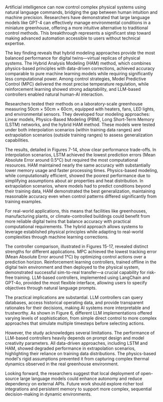 Artificial intelligence can now control complex physical systems using natural language commands, bridging the gap between human intuition and machine precision. Researchers have demonstrated that large language models like GPT-4 can effectively manage environmental conditions in a miniature greenhouse, offering a more intuitive alternative to traditional control methods. This breakthrough represents a significant step toward making advanced automation accessible to users without technical expertise.

The key finding reveals that hybrid modeling approaches provide the most balanced performance for digital twins—virtual replicas of physical systems. The Hybrid Analysis Modeling (HAM) method, which combines physics-based principles with data-driven corrections, achieved accuracy comparable to pure machine learning models while requiring significantly less computational power. Among control strategies, Model Predictive Control (MPC) delivered the most precise temperature regulation, while reinforcement learning showed strong adaptability, and LLM-based controllers enabled natural human-AI interaction.

Researchers tested their methods on a laboratory-scale greenhouse measuring 50cm × 50cm × 60cm, equipped with heaters, fans, LED lights, and environmental sensors. They developed four modeling approaches: Linear models, Physics-Based Modeling (PBM), Long Short-Term Memory (LSTM) networks, and the hybrid HAM method. These models were tested under both interpolation scenarios (within training data ranges) and extrapolation scenarios (outside training ranges) to assess generalization capabilities.

The results, detailed in Figures 7-14, show clear performance trade-offs. In interpolation scenarios, LSTM achieved the lowest prediction errors (Mean Absolute Error around 0.5°C) but required the most computational resources. HAM maintained nearly the same accuracy with substantially lower memory usage and faster processing times. Physics-based modeling, while computationally efficient, showed the poorest performance due to simplifying assumptions about air properties and heat distribution. In extrapolation scenarios, where models had to predict conditions beyond their training data, HAM demonstrated the best generalization, maintaining reasonable accuracy even when control patterns differed significantly from training examples.

For real-world applications, this means that facilities like greenhouses, manufacturing plants, or climate-controlled buildings could benefit from more reliable digital twins that balance accuracy with practical computational requirements. The hybrid approach allows systems to leverage established physical principles while adapting to real-world complexities through machine learning corrections.

The controller comparison, illustrated in Figures 15-17, revealed distinct strengths for different applications. MPC achieved the lowest tracking error (Mean Absolute Error around 1°C) by optimizing control actions over a prediction horizon. Reinforcement learning controllers, trained offline in the digital twin environment and then deployed to the physical system, demonstrated successful sim-to-real transfer—a crucial capability for risk-free training. LLM-based controllers, implemented using LangChain and GPT-4o, provided the most flexible interface, allowing users to specify objectives through natural language prompts.

The practical implications are substantial. LLM controllers can query databases, access historical operating data, and provide transparent rationales for their decisions, making AI systems more interpretable and trustworthy. As shown in Figure 6, different LLM implementations offered varying levels of sophistication, from simple direct control to more complex approaches that simulate multiple timesteps before selecting actions.

However, the study acknowledges several limitations. The performance of LLM-based controllers heavily depends on prompt design and model creativity parameters. All data-driven approaches, including LSTM and HAM, showed degraded performance in extrapolation scenarios, highlighting their reliance on training data distributions. The physics-based model's rigid assumptions prevented it from capturing complex thermal dynamics observed in the real greenhouse environment.

Looking forward, the researchers suggest that local deployment of open-source large language models could enhance autonomy and reduce dependency on external APIs. Future work should explore richer tool integrations and persistent memory to support more complex, sequential decision-making in dynamic environments.